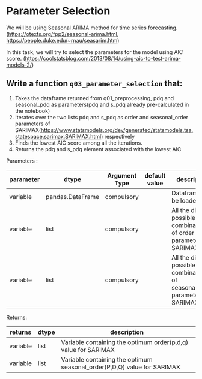 # Parameter Selection
We will be using Seasonal ARIMA method for time series forecasting.
(https://otexts.org/fpp2/seasonal-arima.html,
https://people.duke.edu/~rnau/seasarim.htm)

In this task, we will try to select the parameters for the model using AIC score.
(https://coolstatsblog.com/2013/08/14/using-aic-to-test-arima-models-2/)

## Write a function `q03_parameter_selection` that:
1. Takes the dataframe returned from q01_preprocessing, pdq and seasonal_pdq as parameters(pdq and s_pdq already pre-calculated in the notebook)
2. Iterates over the two lists pdq and s_pdq as order and seasonal_order parameters of SARIMAX(https://www.statsmodels.org/dev/generated/statsmodels.tsa.statespace.sarimax.SARIMAX.html) respectively
3. Finds the lowest AIC score among all the iterations.
4. Returns the pdq and s_pdq element associated with the lowest AIC

Parameters :

| parameter | dtype          | Argument Type | default value | description                   |
|-----------|----------------|---------------|---------------|-------------------------------|
| variable  |pandas.DataFrame| compulsory    |              |  Dataframe to be loaded        |
| variable  |list            | compulsory    |               |  All the different possible combinations of order parameter of SARIMAX        |
| variable  |list            | compulsory    |               |  All the different possible combinations of seasonal_order parameter of SARIMAX        |


Returns:

| returns  | dtype            | description                                |
|----------|------------------|--------------------------------------------|
| variable | list | Variable containing the optimum order(p,d,q) value for SARIMAX |
| variable | list | Variable containing the optimum seasonal_order(P,D,Q) value for SARIMAX |



